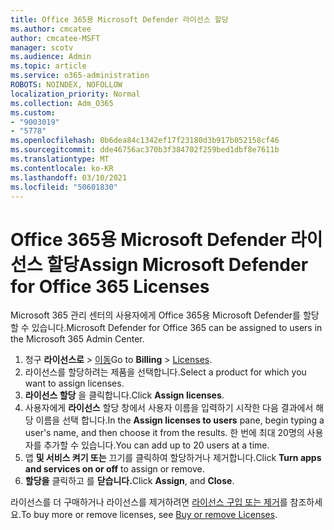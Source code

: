 ```yaml
---
title: Office 365용 Microsoft Defender 라이선스 할당
ms.author: cmcatee
author: cmcatee-MSFT
manager: scotv
ms.audience: Admin
ms.topic: article
ms.service: o365-administration
ROBOTS: NOINDEX, NOFOLLOW
localization_priority: Normal
ms.collection: Adm_O365
ms.custom:
- "9003019"
- "5778"
ms.openlocfilehash: 0b6dea84c1342ef17f23180d3b917b052158cf46
ms.sourcegitcommit: dde46756ac370b3f384702f259bed1dbf8e7611b
ms.translationtype: MT
ms.contentlocale: ko-KR
ms.lasthandoff: 03/10/2021
ms.locfileid: "50601830"
---
```

# <a name="assign-microsoft-defender-for-office-365-licenses"></a><span data-ttu-id="1691b-102">Office 365용 Microsoft Defender 라이선스 할당</span><span class="sxs-lookup"><span data-stu-id="1691b-102">Assign Microsoft Defender for Office 365 Licenses</span></span>

<span data-ttu-id="1691b-103">Microsoft 365 관리 센터의 사용자에게 Office 365용 Microsoft Defender를 할당할 수 있습니다.</span><span class="sxs-lookup"><span data-stu-id="1691b-103">Microsoft Defender for Office 365 can be assigned to users in the Microsoft 365 Admin Center.</span></span>

1. <span data-ttu-id="1691b-104">청구 **라이선스로**  >  [이동](https://go.microsoft.com/fwlink/p/?linkid=842264)</span><span class="sxs-lookup"><span data-stu-id="1691b-104">Go to **Billing** > [Licenses](https://go.microsoft.com/fwlink/p/?linkid=842264).</span></span>
2. <span data-ttu-id="1691b-105">라이선스를 할당하려는 제품을 선택합니다.</span><span class="sxs-lookup"><span data-stu-id="1691b-105">Select a product for which you want to assign licenses.</span></span>
3. <span data-ttu-id="1691b-106">**라이선스 할당** 을 클릭합니다.</span><span class="sxs-lookup"><span data-stu-id="1691b-106">Click **Assign licenses**.</span></span>
4. <span data-ttu-id="1691b-107">사용자에게 **라이선스**  할당 창에서 사용자 이름을 입력하기 시작한 다음 결과에서 해당 이름을 선택 합니다.</span><span class="sxs-lookup"><span data-stu-id="1691b-107">In the **Assign licenses to users**  pane, begin typing a user's name, and then choose it from the results.</span></span> <span data-ttu-id="1691b-108">한 번에 최대 20명의 사용자를 추가할 수 있습니다.</span><span class="sxs-lookup"><span data-stu-id="1691b-108">You can add up to 20 users at a time.</span></span>
5. <span data-ttu-id="1691b-109">앱 **및 서비스 켜기 또는**  끄기를 클릭하여 할당하거나 제거합니다.</span><span class="sxs-lookup"><span data-stu-id="1691b-109">Click **Turn apps and services on or off**  to assign or remove.</span></span>
6. <span data-ttu-id="1691b-110">**할당을** 클릭하고 를 **닫습니다.**</span><span class="sxs-lookup"><span data-stu-id="1691b-110">Click **Assign**, and  **Close**.</span></span>

<span data-ttu-id="1691b-111">라이선스를 더 구매하거나 라이선스를 제거하려면 [라이선스 구입 또는 제거](https://docs.microsoft.com/microsoft-365/commerce/licenses/buy-licenses#buy-or-remove-licenses-for-your-business-subscription)를 참조하세요.</span><span class="sxs-lookup"><span data-stu-id="1691b-111">To buy more or remove licenses, see [Buy or remove Licenses](https://docs.microsoft.com/microsoft-365/commerce/licenses/buy-licenses#buy-or-remove-licenses-for-your-business-subscription).</span></span>